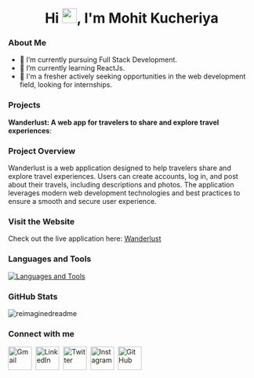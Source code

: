 <h1 align="center">Hi  <img src="https://user-images.githubusercontent.com/39955420/147578264-bae0526c-028a-49d2-8af8-d08bb4edbd2a.gif" height="30" width="30">, I'm Mohit Kucheriya</h1>

### About Me

- 🔭 I’m currently pursuing Full Stack Development.
- 🌱 I’m currently learning ReactJs.
- 💼 I'm a fresher actively seeking opportunities in the web development field, looking for internships.

### Projects

 **Wanderlust: A web app for travelers to share and explore travel experiences**:
 ### Project Overview

Wanderlust is a web application designed to help travelers share and explore travel experiences. Users can create accounts, log in, and post about their travels, including descriptions and photos. The application leverages modern web development technologies and best practices to ensure a smooth and secure user experience.

### Visit the Website

Check out the live application here: [Wanderlust](https://wanderlust-srtn.onrender.com/listings)

### Languages and Tools

<p align="left">
  <a href="https://skillicons.dev">
    <img src="https://skillicons.dev/icons?i=html,css,bootstrap,js,express,nodejs,mongodb,react,redux,tailwind,git,github" alt="Languages and Tools"/>
  </a>
</p>

### GitHub Stats

<img src="https://myreadme.vercel.app/api/embed/Mohit-Kucheriya?panels=userstatistics,toprepositories,toplanguages,commitgraph" alt="reimaginedreadme" />

### Connect with me


[<img src="https://skillicons.dev/icons?i=gmail" alt="Gmail" width="48">](mailto:kucheriyamohit@gmail.com)&nbsp;
[<img src="https://skillicons.dev/icons?i=linkedin" alt="LinkedIn" width="48">](https://www.linkedin.com/in/mohit-kucheriya-77998924a/)&nbsp; 
[<img src="https://skillicons.dev/icons?i=twitter" alt="Twitter" width="48">](https://x.com/MohitKucheriya)&nbsp; 
[<img src="https://skillicons.dev/icons?i=instagram" alt="Instagram" width="48">](https://www.instagram.com/pisuuu_4022/?next=%2F)&nbsp; 
[<img src="https://skillicons.dev/icons?i=github" alt="GitHub" width="48">](https://github.com/Mohit-Kucheriya)












